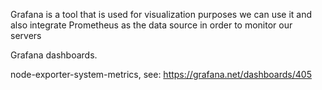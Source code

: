 Grafana is a tool that is used for visualization purposes we can use it and also integrate Prometheus as the data source in order to monitor our servers

Grafana dashboards.

node-exporter-system-metrics, see: https://grafana.net/dashboards/405
